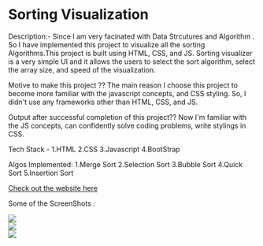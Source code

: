 # Sorting Visualization

Description:-
Since I am very facinated with Data Strcutures and Algorithm . So I have implemented this project to visualize all the sorting Algorithms.This project is built using HTML, CSS, and JS. Sorting visualizer is a very simple UI and it allows the users to select the sort algorithm, select the array size, and speed of the visualization.

Motive to make this project ??
The main reason I choose this project to become more familiar with the javascript concepts, and CSS styling. So, I didn't use any frameworks other than HTML, CSS, and JS.

Output after successful completion of this project??
Now I'm familiar with the JS concepts, can confidently solve coding problems, write stylings in CSS.

Tech Stack -
1.HTML
2.CSS
3.Javascript
4.BootStrap

Algos Implemented:
1.Merge Sort
2.Selection Sort
3.Bubble Sort
4.Quick Sort
5.Insertion Sort

[Check out the website here](https://preeti1708.github.io/SORTING-VISUALIZATION/)

Some of the ScreenShots :

<img src="img/img1.png"> <br/>
<img src="img/img2.png"> <br/>
<img src="img/img3.png"> <br/>
